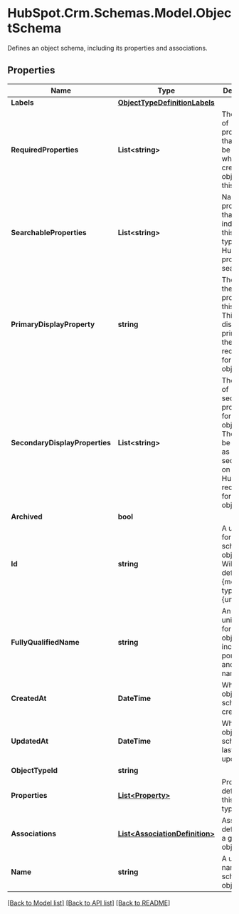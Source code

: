 # HubSpot.Crm.Schemas.Model.ObjectSchema
Defines an object schema, including its properties and associations.

## Properties

Name | Type | Description | Notes
------------ | ------------- | ------------- | -------------
**Labels** | [**ObjectTypeDefinitionLabels**](ObjectTypeDefinitionLabels.md) |  | 
**RequiredProperties** | **List&lt;string&gt;** | The names of properties that should be **required** when creating an object of this type. | 
**SearchableProperties** | **List&lt;string&gt;** | Names of properties that will be indexed for this object type in by HubSpot&#39;s product search. | 
**PrimaryDisplayProperty** | **string** | The name of the primary property for this object. This will be displayed as primary on the HubSpot record page for this object type. | [optional] 
**SecondaryDisplayProperties** | **List&lt;string&gt;** | The names of secondary properties for this object. These will be displayed as secondary on the HubSpot record page for this object type. | 
**Archived** | **bool** |  | 
**Id** | **string** | A unique ID for this schema&#39;s object type. Will be defined as {meta-type}-{unique ID}. | 
**FullyQualifiedName** | **string** | An assigned unique ID for the object, including portal ID and object name. | 
**CreatedAt** | **DateTime** | When the object schema was created. | [optional] 
**UpdatedAt** | **DateTime** | When the object schema was last updated. | [optional] 
**ObjectTypeId** | **string** |  | 
**Properties** | [**List&lt;Property&gt;**](Property.md) | Properties defined for this object type. | 
**Associations** | [**List&lt;AssociationDefinition&gt;**](AssociationDefinition.md) | Associations defined for a given object type. | 
**Name** | **string** | A unique name for the schema&#39;s object type. | 

[[Back to Model list]](../README.md#documentation-for-models) [[Back to API list]](../README.md#documentation-for-api-endpoints) [[Back to README]](../README.md)

